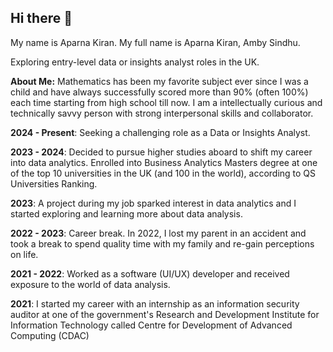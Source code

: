 ## Hi there 👋

My name is Aparna Kiran.
My full name is Aparna Kiran, Amby Sindhu.

Exploring entry-level data or insights analyst roles in the UK.

**About Me:**
Mathematics has been my favorite subject ever since I was a child and have always successfully scored more than 90% (often 100%) each time starting from high school till now. 
I am a intellectually curious and technically savvy person with strong interpersonal skills and collaborator. 

**2024 - Present**: Seeking a challenging role as a Data or Insights Analyst.  

**2023 - 2024**: Decided to pursue higher studies aboard to shift my career into data analytics. Enrolled into Business Analytics Masters degree at one of the top 10 universities in the UK (and 100 in the world), according to QS Universities Ranking.

**2023**:  A project during my job sparked interest in data analytics and I started exploring and learning more about data analysis. 

**2022 - 2023**: Career break. In 2022, I lost my parent in an accident and took a break to spend quality time with my family and re-gain perceptions on life.

**2021 - 2022**: Worked as a software (UI/UX) developer and received exposure to the world of data analysis.

**2021**: I started my career with an internship as an information security auditor at one of the government's Research and Development Institute for Information Technology called Centre for Development of Advanced Computing (CDAC)


<!--
**aparna-kiran/aparna-kiran** is a ✨ _special_ ✨ repository because its `README.md` (this file) appears on your GitHub profile.

Here are some ideas to get you started:

- 🔭 I’m currently working on ...
- 🌱 I’m currently learning ...
- 👯 I’m looking to collaborate on ...
- 🤔 I’m looking for help with ...
- 💬 Ask me about ...
- 📫 How to reach me: ...
- 😄 Pronouns: ...
- ⚡ Fun fact: ...
-->
